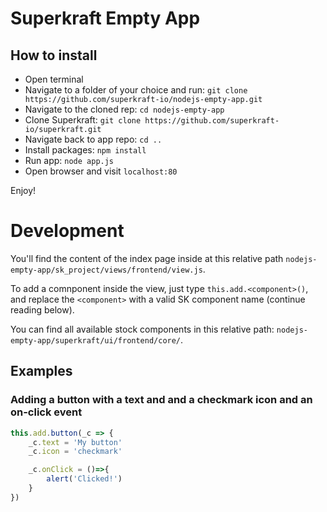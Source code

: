 # Superkraft Empty App

## How to install

- Open terminal
- Navigate to a folder of your choice and run: `git clone https://github.com/superkraft-io/nodejs-empty-app.git`
- Navigate to the cloned rep: `cd nodejs-empty-app`
- Clone Superkraft: `git clone https://github.com/superkraft-io/superkraft.git`
- Navigate back to app repo: `cd ..`
- Install packages: `npm install`
- Run app: `node app.js`
- Open browser and visit `localhost:80`

Enjoy!

# Development

You'll find the content of the index page inside at this relative path `nodejs-empty-app/sk_project/views/frontend/view.js`.

To add a comnponent inside the view, just type `this.add.<component>()`, and replace the `<component>` with a valid SK component name (continue reading below).

You can find all available stock components in this relative path: `nodejs-empty-app/superkraft/ui/frontend/core/`.

## Examples

### Adding a button with a text and and a checkmark icon and an on-click event
```javascript
this.add.button(_c => {
    _c.text = 'My button'
    _c.icon = 'checkmark'

    _c.onClick = ()=>{
        alert('Clicked!')
    }
})
```



